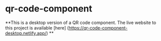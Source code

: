 # qr-code-component

**This is a desktop version of a QR code component. The live website to this project is available [here] (https://qr-code-component-desktop.netlify.app/) **

